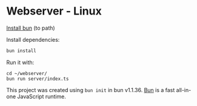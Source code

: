 # Webserver - Linux

[Install bun](https://bun.com/docs/installation#macos-and-linux) (to path)

Install dependencies:

```bash
bun install
```

Run it with:

```
cd ~/webserver/
bun run server/index.ts
```



This project was created using `bun init` in bun v1.1.36. [Bun](https://bun.sh) is a fast all-in-one JavaScript runtime.
